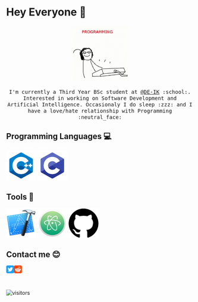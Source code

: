 
# Hey Everyone :wave:  

<p align="center">
  <img src="https://raw.githubusercontent.com/fulekylaszlo/fulekylaszlo/master/Pic/prog.gif" width=150>
  <br><br>
  <samp>
    I'm currently a Third Year BSc student at <a href="http://www.inf.unideb.hu">@DE-IK</a> :school:.
    Interested in working on Software Development and Artificial Intelligence.
    Occasionaly I do sleep :zzz: and I have a love/hate relationship with Programming :neutral_face:
  </samp>
</p>

## Programming Languages  :computer:
<img src="https://raw.githubusercontent.com/fulekylaszlo/fulekylaszlo/master/Pic/c++.png" width=80>  <img src="https://raw.githubusercontent.com/fulekylaszlo/fulekylaszlo/master/Pic/c.png" width=80>


## Tools :hammer:
<img src="https://raw.githubusercontent.com/fulekylaszlo/fulekylaszlo/master/Pic/xcode.png" width=80>  <img src="https://raw.githubusercontent.com/fulekylaszlo/fulekylaszlo/master/Pic/atom.png" width=80> <img
src="https://raw.githubusercontent.com/fulekylaszlo/fulekylaszlo/master/Pic/git.png" width=80> 


## Contact me :blush:
<a href="https://twitter.com/fuleky_laci">
  <img align="left" alt="Füleky Laci Twitter" width="21px" src="https://raw.githubusercontent.com/edent/SuperTinyIcons/099dc12b59179d07d534069bc8551718f786d91a/images/svg/twitter.svg" />
</a>
<a href="https://www.reddit.com/user/fulekylaszlo">
  <img align="left" alt="Füleky Laci Reddit" width="21px" src="https://raw.githubusercontent.com/edent/SuperTinyIcons/099dc12b59179d07d534069bc8551718f786d91a/images/svg/reddit.svg" />
</a><br/><br/><br/>

  ![visitors](https://visitor-badge.laobi.icu/badge?page_id=fulekylaszlo.visitor-badge)
